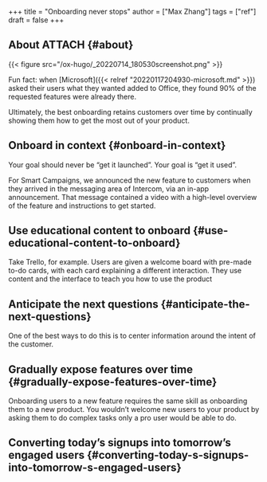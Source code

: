 +++
title = "Onboarding never stops"
author = ["Max Zhang"]
tags = ["ref"]
draft = false
+++

## About <span class="tag"><span class="ATTACH">ATTACH</span></span> {#about}

{{< figure src="/ox-hugo/_20220714_180530screenshot.png" >}}

Fun fact: when [Microsoft]({{< relref "20220117204930-microsoft.md" >}}) asked their users what they wanted added to Office, they found 90% of the requested features were already there.

Ultimately, the best onboarding retains customers over time by continually showing them how to get the most out of your product.


## Onboard in context {#onboard-in-context}

Your goal should never be “get it launched”. Your goal is “get it used”.

For Smart Campaigns, we announced the new feature to customers when they arrived in the messaging area of Intercom, via an in-app announcement. That message contained a video with a high-level overview of the feature and instructions to get started.


## Use educational content to onboard {#use-educational-content-to-onboard}

Take Trello, for example. Users are given a welcome board with pre-made to-do cards, with each card explaining a different interaction. They use content and the interface to teach you how to use the product


## Anticipate the next questions {#anticipate-the-next-questions}

One of the best ways to do this is to center information around the intent of the customer.


## Gradually expose features over time {#gradually-expose-features-over-time}

Onboarding users to a new feature requires the same skill as onboarding them to a new product. You wouldn’t welcome new users to your product by asking them to do complex tasks only a pro user would be able to do.


## Converting today’s signups into tomorrow’s engaged users {#converting-today-s-signups-into-tomorrow-s-engaged-users}
